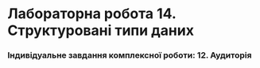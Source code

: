 # Лабораторна робота 14. Структуровані типи даних

### Індивідуальне завдання комплексної роботи: 12. Аудиторія